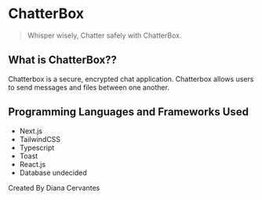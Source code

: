 # ChatterBox
>Whisper wisely, Chatter safely with ChatterBox.

## What is ChatterBox??

Chatterbox is a secure, encrypted chat application. Chatterbox allows users to send messages and files between one another.

## Programming Languages and Frameworks Used

- Next.js
- TailwindCSS
- Typescript
- Toast
- React.js
- Database undecided

Created By Diana Cervantes
